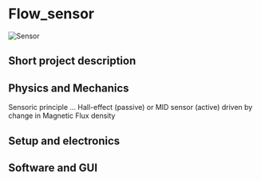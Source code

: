 # **Flow_sensor**

![Sensor](https://cdn.thomasnet.com/insights-images/embedded-images/3a2f0ebf-bb3c-4d73-bb4b-a6e41d1eaf18/5c4e419f-9857-4a75-9b85-478341d057be/FullHD/shutterstock_531505201-min.jpg)

## Short project description

## Physics and Mechanics

Sensoric principle ... Hall-effect (passive) or MID sensor (active) driven by change in Magnetic Flux density


## Setup and electronics

## Software and GUI